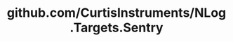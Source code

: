 ---
layout: post
title: github.com/CurtisInstruments/NLog.Targets.Sentry
categories: link
tags: [انگلیسی, برنامه‌نویسی]
---